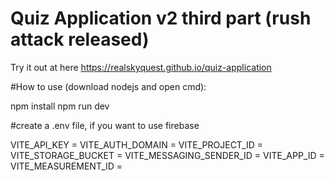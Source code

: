 # Quiz Application v2 third part (rush attack released)

Try it out at here https://realskyquest.github.io/quiz-application

#How to use (download nodejs and open cmd):

npm install
npm run dev

#create a .env file, if you want to use firebase

VITE_API_KEY =
VITE_AUTH_DOMAIN =
VITE_PROJECT_ID =
VITE_STORAGE_BUCKET =
VITE_MESSAGING_SENDER_ID =
VITE_APP_ID =
VITE_MEASUREMENT_ID =
